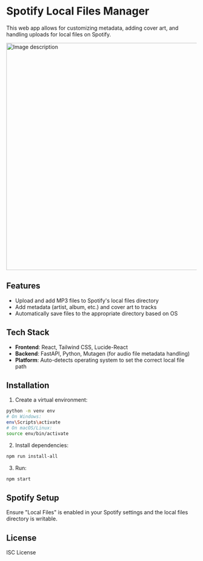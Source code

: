 # Spotify Local Files Manager

This web app allows for customizing metadata, adding cover art, and handling uploads for local files on Spotify. 

<img src="https://github.com/user-attachments/assets/f352e607-7c67-45b1-a5e2-b0974d22c13a" alt="Image description" width="600">


## Features
- Upload and add MP3 files to Spotify's local files directory
- Add metadata (artist, album, etc.) and cover art to tracks
- Automatically save files to the appropriate directory based on OS

## Tech Stack
- **Frontend**: React, Tailwind CSS, Lucide-React
- **Backend**: FastAPI, Python, Mutagen (for audio file metadata handling)
- **Platform**: Auto-detects operating system to set the correct local file path

## Installation


1. Create a virtual environment:
```bash
python -m venv env
# On Windows:
env\Scripts\activate
# On macOS/Linux:
source env/bin/activate
```
2. Install dependencies:
```bash
npm run install-all
```

3. Run:
```bash
npm start
```


## Spotify Setup
Ensure "Local Files" is enabled in your Spotify settings and the local files directory is writable.

## License
ISC License
